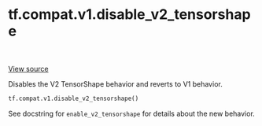 <div itemscope itemtype="http://developers.google.com/ReferenceObject">
<meta itemprop="name" content="tf.compat.v1.disable_v2_tensorshape" />
<meta itemprop="path" content="Stable" />
</div>

# tf.compat.v1.disable_v2_tensorshape

<!-- Insert buttons -->

<table class="tfo-notebook-buttons tfo-api" align="left">
</table>

<a target="_blank" href="/code/stable/tensorflow/python/framework/tensor_shape.py">View source</a>



<!-- Start diff -->
Disables the V2 TensorShape behavior and reverts to V1 behavior.

``` python
tf.compat.v1.disable_v2_tensorshape()
```



<!-- Placeholder for "Used in" -->

See docstring for `enable_v2_tensorshape` for details about the new behavior.